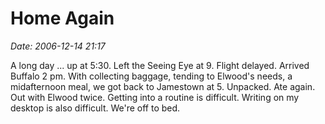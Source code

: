# Home Again #

*Date: 2006-12-14 21:17*

A long day ... up at 5:30. Left the Seeing Eye at 
9. Flight delayed. Arrived Buffalo 2 pm. With collecting baggage, tending to Elwood's needs, a midafternoon 
meal, we got back to Jamestown at 5. Unpacked. Ate again. Out with Elwood twice. Getting into a routine is 
difficult. Writing on my desktop is also difficult. We're off to bed.
